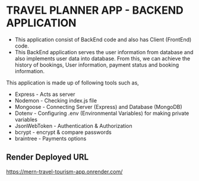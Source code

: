 # TRAVEL PLANNER APP - BACKEND APPLICATION

- This application consist of BackEnd code and also has Client (FrontEnd) code.
- This BackEnd application serves the user information from database and also implements user data into database. From this, we can achieve the history of bookings, User information, payment status and booking information.

This application is made up of following tools such as,
- Express - Acts as server
- Nodemon - Checking index.js file
- Mongoose - Connecting Server (Express) and Database (MongoDB)
- Dotenv - Configuring .env (Environmental Variables) for making private variables
- JsonWebToken - Authentication & Authorization
- bcrypt - encrypt & compare passwords
- braintree - Payments options


## Render Deployed URL 

https://mern-travel-tourism-app.onrender.com/
